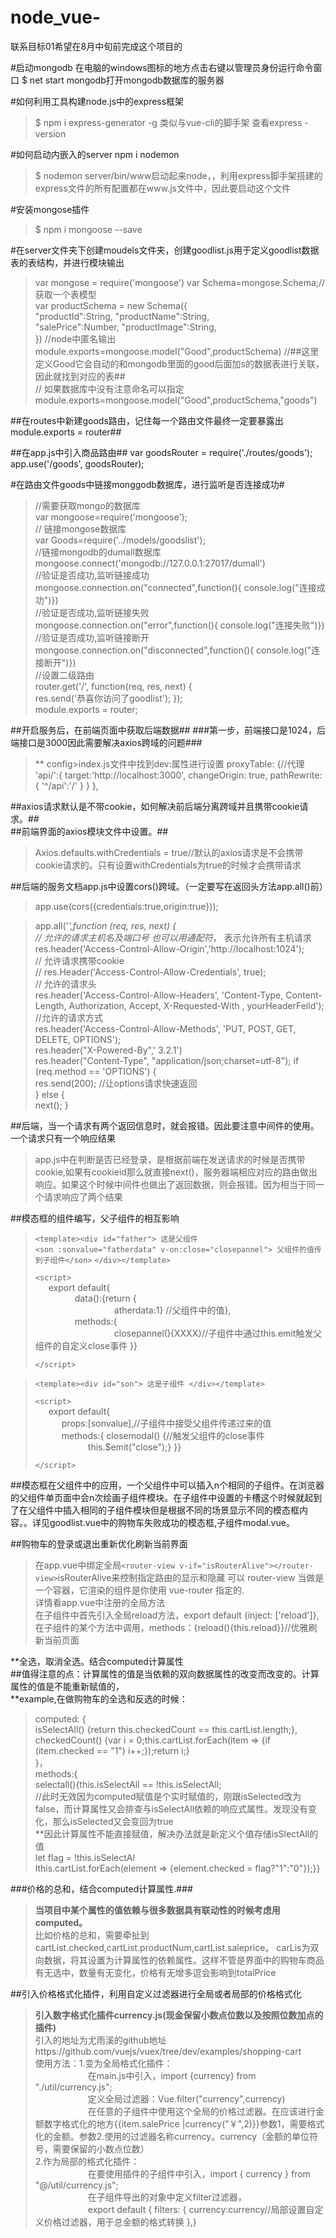 # node_vue-
联系目标01希望在8月中旬前完成这个项目的

#启动mongodb
在电脑的windows图标的地方点击右键以管理员身份运行命令窗口
$ net start mongodb打开mongodb数据库的服务器

#如何利用工具构建node.js中的express框架
>$ npm i express-generator -g 类似与vue-cli的脚手架
查看express -version

#如何启动内嵌入的server
npm i nodemon
>$ nodemon server/bin/www启动起来node，，利用express脚手架搭建的express文件的所有配置都在www.js文件中，因此要启动这个文件

#安装mongose插件
>$ npm i mongoose --save

#在server文件夹下创建moudels文件夹，创建goodlist.js用于定义goodlist数据表的表结构，并进行模块输出
>var mongose = require('mongoose')
var Schema=mongose.Schema;//获取一个表模型  
var productSchema = new Schema({    
    "productId":String, 
    "productName":String,   
    "salePrice":Number, 
    "productImage":String,  
})
//node中匿名输出    
module.exports=mongoose.model("Good",productSchema) 
//##这里定义Good它会自动的和mongodb里面的good后面加s的数据表进行关联，因此就找到对应的表##  
// 如果数据库中没有注意命名可以指定module.exports=mongoose.model("Good",productSchema,"goods")  

##在routes中新建goods路由，记住每一个路由文件最终一定要暴露出module.exports = router##

##在app.js中引入商品路由##
var goodsRouter = require('./routes/goods');
app.use('/goods', goodsRouter);

#在路由文件goods中链接monggodb数据库，进行监听是否连接成功#
>//需要获取mongo的数据库    
var mongoose=require('mongoose');   
// 链接mongose数据库    
var Goods=require('../models/goodslist');   
//链接mongodb的dumall数据库 
mongoose.connect('mongodb://127.0.0.1:27017/dumall')    
//验证是否成功,监听链接成功 
mongoose.connection.on("connected",function(){ console.log("连接成功")})    
//验证是否成功,监听链接失败 
mongoose.connection.on("error",function(){ console.log("连接失败")})    
//验证是否成功,监听链接断开 
mongoose.connection.on("disconnected",function(){ console.log("连接断开")})     
//设置二级路由  
router.get('/', function(req, res, next) {  
    res.send('恭喜你访问了goodlist');
  });   
 module.exports = router;   


##开启服务后，在前端页面中获取后端数据##
 ###第一步，前端接口是1024，后端接口是3000因此需要解决axios跨域的问题###
 >** config>index.js文件中找到dev:属性进行设置
  >proxyTable: {//代理
      'api/':{
        target:'http://localhost:3000',
        changeOrigin: true,
        pathRewrite:{
          '^/api':'/'
      }
      }
    },

##axios请求默认是不带cookie，如何解决前后端分离跨域并且携带cookie请求。##   
##前端界面的axios模块文件中设置。##
>Axios.defaults.withCredentials = true//默认的axios请求是不会携带cookie请求的。只有设置withCredentials为true的时候才会携带请求

##后端的服务文档app.js中设置cors()跨域。（一定要写在返回头方法app.all()前）
>app.use(cors({credentials:true,origin:true})); 

>app.all('*',function (req, res, next) {  
	// 允许的请求主机名及端口号 也可以用通配符*， 表示允许所有主机请求  
    res.header('Access-Control-Allow-Origin','http://localhost:1024');  
	// 允许请求携带cookie  
  // res.Header('Access-Control-Allow-Credentials', true);  
  // 允许的请求头  
  res.header('Access-Control-Allow-Headers', 'Content-Type, Content-Length, Authorization, Accept, X-Requested-With , yourHeaderFeild');  
  //允许的请求方式  
  res.header('Access-Control-Allow-Methods', 'PUT, POST, GET, DELETE, OPTIONS');    
  res.header("X-Powered-By",' 3.2.1')   
  res.header("Content-Type", "application/json;charset=utf-8"); 
  if (req.method == 'OPTIONS') {    
    res.send(200); //让options请求快速返回  
  }
  else {    
    next();
  }

##后端，当一个请求有两个返回信息时，就会报错。因此要注意中间件的使用。一个请求只有一个响应结果
>app.js中在判断是否已经登录，是根据前端在发送请求的时候是否携带cookie,如果有cookieid那么就直接next()，服务器端相应对应的路由做出响应。如果这个时候中间件也做出了返回数据，则会报错。因为相当于同一个请求响应了两个结果

##模态框的组件编写，父子组件的相互影响
>``<template><div id="father"> 这是父组件 ``  
>``<son :sonvalue="fatherdata" v-on:close="closepannel"> 父组件的值传到子组件</son>``
>``</div></template>``
>
>``<script>``  
&#8194;&#8194;&#8194;export default{  
&#8194;&#8194;&#8194;&#8194;&#8194;&#8194;&#8194;&#8194;&#8194;data():{return {  
&#8194;&#8194;&#8194;&#8194;&#8194;&#8194;&#8194;&#8194;&#8194;&#8194;&#8194;&#8194;&#8194;&#8194;&#8194;&#8194;&#8194;&#8194;atherdata:1} //父组件中的值},  
&#8194;&#8194;&#8194;&#8194;&#8194;&#8194;&#8194;&#8194;&#8194;methods:{  
&#8194;&#8194;&#8194;&#8194;&#8194;&#8194;&#8194;&#8194;&#8194;&#8194;&#8194;&#8194;&#8194;&#8194;&#8194;&#8194;&#8194;&#8194;closepannel(){XXXX}//子组件中通过this.emit触发父组件的自定义close事件
    }}
>
>``</script>``

>``<template><div id="son"> 这是子组件 </div></template>``    
>
>``<script>``  
&#8194;&#8194;&#8194;export default{  
&#8194;&#8194;&#8194;&#8194;&#8194;&#8194;props:[sonvalue],//子组件中接受父组件传递过来的值  
&#8194;&#8194;&#8194;&#8194;&#8194;&#8194;methods:{  closemodal() {//触发父组件的close事件  
&#8194;&#8194;&#8194;&#8194;&#8194;&#8194;&#8194;&#8194;&#8194;&#8194;&#8194;&#8194;this.$emit("close");}  }}
>
>``</script>`` 

##模态框在父组件中的应用，一个父组件中可以插入n个相同的子组件。在浏览器的父组件单页面中会n次绘画子组件模块。在子组件中设置的卡槽这个时候就起到了在父组件中插入相同的子组件模块但是根据不同的场景显示不同的模态框内容。。详见goodlist.vue中的购物车失败成功的模态框,子组件modal.vue。  
  
##购物车的登录或退出重新优化刷新当前界面   
>在app.vue中绑定全局``<router-view v-if="isRouterAlive"></router-view>``isRouterAlive来控制指定路由的显示和隐藏 
可以 router-view 当做是一个容器，它渲染的组件是你使用 vue-router 指定的.  
>详情看app.vue中注册的全局方法  
>在子组件中首先引入全局reload方法，export default {inject: ['reload']},
>在子组件的某个方法中调用，methods：{reload(){this.reload}}//优雅刷新当前页面  
  
**全选，取消全选。结合computed计算属性  
##值得注意的点：计算属性的值是当依赖的双向数据属性的改变而改变的。计算属性的值是不能重新赋值的，  
**example,在做购物车的全选和反选的时候：  
>computed: {  
>  isSelectAll() {return this.checkedCount == this.cartList.length;},  
>  checkedCount() {var i = 0;this.cartList.forEach(item => {if (item.checked == "1") i++;});return i;}  
>  }，  
>  methods:{  
  selectall(){this.isSelectAll == !this.isSelectAll;  
 //此时无效因为computed赋值是个实时赋值的，刚跟isSelected改为false，而计算属性又会排查与isSelectAll依赖的响应式属性。发现没有变化，那么isSelected又会变回为true  
 **因此计算属性不能直接赋值，解决办法就是新定义个值存储isSlectAll的值  
> let flag = !this.isSelectAl  
> lthis.cartList.forEach(element => {element.checked = flag?"1":"0"});}}

###价格的总和，结合computed计算属性.### 
>**当项目中某个属性的值依赖与很多数据具有联动性的时候考虑用computed。**  
比如价格的总和，需要牵扯到cartList.checked,cartList.productNum,cartList.saleprice。
carLis为双向数据，将其设置为计算属性的依赖属性。这样不管是界面中的购物车商品有无选中，数量有无变化，价格有无增多逗会影响到totalPrice

##引入价格格式化插件，利用自定义过滤器进行全局或者局部的价格格式化
>**引入数字格式化插件currency.js(现金保留小数点位数以及按照位数加点的插件)**  
引入的地址为尤雨溪的github地址https://github.com/vuejs/vuex/tree/dev/examples/shopping-cart  
使用方法：1.变为全局格式化插件：  
&#8194;&#8194;&#8194;&#8194;&#8194;&#8194;&#8194;&#8194;&#8194;&#8194;&#8194;&#8194;在main.js中引入，import {currency} from "./util/currency.js";  
&#8194;&#8194;&#8194;&#8194;&#8194;&#8194;&#8194;&#8194;&#8194;&#8194;&#8194;&#8194;定义全局过滤器：Vue.filter("currency",currency)  
&#8194;&#8194;&#8194;&#8194;&#8194;&#8194;&#8194;&#8194;&#8194;&#8194;&#8194;&#8194;在任意的子组件中使用这个全局的价格过滤器。在应该进行金额数字格式化的地方{{item.salePrice |currency("￥",2)}}参数1，需要格式化的金额。参数2.使用的过滤器名称currency。currency（金额的单位符号，需要保留的小数点位数）  
2.作为局部的格式化插件：  
&#8194;&#8194;&#8194;&#8194;&#8194;&#8194;&#8194;&#8194;&#8194;&#8194;&#8194;&#8194;在要使用插件的子组件中引入，import { currency } from "@/util/currency.js";  
&#8194;&#8194;&#8194;&#8194;&#8194;&#8194;&#8194;&#8194;&#8194;&#8194;&#8194;&#8194;在子组件导出的对象中定义filter过滤器，  
>&#8194;&#8194;&#8194;&#8194;&#8194;&#8194;&#8194;&#8194;&#8194;&#8194;&#8194;&#8194;export default { filters: {
 currency:currency//局部设置自定义价格过滤器，用于总金额的格式转换
},}